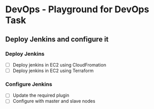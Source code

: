 # DevOps - Playground for DevOps Task

## Deploy Jenkins and configure it

### Deploy Jenkins

- [ ] Deploy jenkins in EC2 using CloudFromation
- [ ] Deploy jenkins in EC2 using Terraform 

### Configure Jenkins

- [ ] Update the required plugin
- [ ] Configure with master and slave nodes
